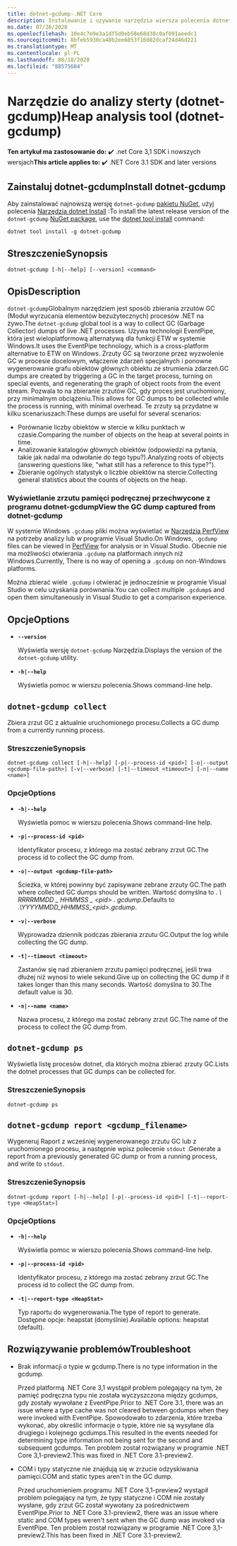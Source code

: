 ```yaml
---
title: dotnet-gcdump-.NET Core
description: Instalowanie i używanie narzędzia wiersza polecenia dotnet-gcdump.
ms.date: 07/26/2020
ms.openlocfilehash: 10e4c7e9e3a1df5d0eb58e68d38c0af091aeedc1
ms.sourcegitcommit: 8bfeb5930ca48b2ee6053f16082dcaf24d46d221
ms.translationtype: MT
ms.contentlocale: pl-PL
ms.lasthandoff: 08/18/2020
ms.locfileid: "88575684"
---
```

# <a name="heap-analysis-tool-dotnet-gcdump"></a><span data-ttu-id="114cd-103">Narzędzie do analizy sterty (dotnet-gcdump)</span><span class="sxs-lookup"><span data-stu-id="114cd-103">Heap analysis tool (dotnet-gcdump)</span></span>

<span data-ttu-id="114cd-104">**Ten artykuł ma zastosowanie do:** ✔️ .net Core 3,1 SDK i nowszych wersjach</span><span class="sxs-lookup"><span data-stu-id="114cd-104">**This article applies to:** ✔️ .NET Core 3.1 SDK and later versions</span></span>

## <a name="install-dotnet-gcdump"></a><span data-ttu-id="114cd-105">Zainstaluj dotnet-gcdump</span><span class="sxs-lookup"><span data-stu-id="114cd-105">Install dotnet-gcdump</span></span>

<span data-ttu-id="114cd-106">Aby zainstalować najnowszą wersję `dotnet-gcdump` [pakietu NuGet](https://www.nuget.org/packages/dotnet-gcdump), użyj polecenia [Narzędzia dotnet Install](../tools/dotnet-tool-install.md) :</span><span class="sxs-lookup"><span data-stu-id="114cd-106">To install the latest release version of the `dotnet-gcdump` [NuGet package](https://www.nuget.org/packages/dotnet-gcdump), use the [dotnet tool install](../tools/dotnet-tool-install.md) command:</span></span>

```dotnetcli
dotnet tool install -g dotnet-gcdump
```

## <a name="synopsis"></a><span data-ttu-id="114cd-107">Streszczenie</span><span class="sxs-lookup"><span data-stu-id="114cd-107">Synopsis</span></span>

```console
dotnet-gcdump [-h|--help] [--version] <command>
```

## <a name="description"></a><span data-ttu-id="114cd-108">Opis</span><span class="sxs-lookup"><span data-stu-id="114cd-108">Description</span></span>

<span data-ttu-id="114cd-109">`dotnet-gcdump`Globalnym narzędziem jest sposób zbierania zrzutów GC (Moduł wyrzucania elementów bezużytecznych) procesów .NET na żywo.</span><span class="sxs-lookup"><span data-stu-id="114cd-109">The `dotnet-gcdump` global tool is a way to collect GC (Garbage Collector) dumps of live .NET processes.</span></span> <span data-ttu-id="114cd-110">Używa technologii EventPipe, która jest wieloplatformową alternatywą dla funkcji ETW w systemie Windows.</span><span class="sxs-lookup"><span data-stu-id="114cd-110">It uses the EventPipe technology, which is a cross-platform alternative to ETW on Windows.</span></span> <span data-ttu-id="114cd-111">Zrzuty GC są tworzone przez wyzwolenie GC w procesie docelowym, włączenie zdarzeń specjalnych i ponowne wygenerowanie grafu obiektów głównych obiektu ze strumienia zdarzeń.</span><span class="sxs-lookup"><span data-stu-id="114cd-111">GC dumps are created by triggering a GC in the target process, turning on special events, and regenerating the graph of object roots from the event stream.</span></span> <span data-ttu-id="114cd-112">Pozwala to na zbieranie zrzutów GC, gdy proces jest uruchomiony, przy minimalnym obciążeniu.</span><span class="sxs-lookup"><span data-stu-id="114cd-112">This allows for GC dumps to be collected while the process is running, with minimal overhead.</span></span> <span data-ttu-id="114cd-113">Te zrzuty są przydatne w kilku scenariuszach:</span><span class="sxs-lookup"><span data-stu-id="114cd-113">These dumps are useful for several scenarios:</span></span>

- <span data-ttu-id="114cd-114">Porównanie liczby obiektów w stercie w kilku punktach w czasie.</span><span class="sxs-lookup"><span data-stu-id="114cd-114">Comparing the number of objects on the heap at several points in time.</span></span>
- <span data-ttu-id="114cd-115">Analizowanie katalogów głównych obiektów (odpowiedzi na pytania, takie jak nadal ma odwołanie do tego typu?).</span><span class="sxs-lookup"><span data-stu-id="114cd-115">Analyzing roots of objects (answering questions like, "what still has a reference to this type?").</span></span>
- <span data-ttu-id="114cd-116">Zbieranie ogólnych statystyk o liczbie obiektów na stercie.</span><span class="sxs-lookup"><span data-stu-id="114cd-116">Collecting general statistics about the counts of objects on the heap.</span></span>

### <a name="view-the-gc-dump-captured-from-dotnet-gcdump"></a><span data-ttu-id="114cd-117">Wyświetlanie zrzutu pamięci podręcznej przechwycone z programu dotnet-gcdump</span><span class="sxs-lookup"><span data-stu-id="114cd-117">View the GC dump captured from dotnet-gcdump</span></span>

<span data-ttu-id="114cd-118">W systemie Windows `.gcdump` pliki można wyświetlać w [Narzędzia PerfView](https://github.com/microsoft/perfview) na potrzeby analizy lub w programie Visual Studio.</span><span class="sxs-lookup"><span data-stu-id="114cd-118">On Windows, `.gcdump` files can be viewed in [PerfView](https://github.com/microsoft/perfview) for analysis or in Visual Studio.</span></span> <span data-ttu-id="114cd-119">Obecnie nie ma możliwości otwierania `.gcdump` na platformach innych niż Windows.</span><span class="sxs-lookup"><span data-stu-id="114cd-119">Currently, There is no way of opening a `.gcdump` on non-Windows platforms.</span></span>

<span data-ttu-id="114cd-120">Można zbierać wiele `.gcdump` i otwierać je jednocześnie w programie Visual Studio w celu uzyskania porównania.</span><span class="sxs-lookup"><span data-stu-id="114cd-120">You can collect multiple `.gcdump`s and open them simultaneously in Visual Studio to get a comparison experience.</span></span>

## <a name="options"></a><span data-ttu-id="114cd-121">Opcje</span><span class="sxs-lookup"><span data-stu-id="114cd-121">Options</span></span>

- **`--version`**

  <span data-ttu-id="114cd-122">Wyświetla wersję `dotnet-gcdump` Narzędzia.</span><span class="sxs-lookup"><span data-stu-id="114cd-122">Displays the version of the `dotnet-gcdump` utility.</span></span>

- **`-h|--help`**

  <span data-ttu-id="114cd-123">Wyświetla pomoc w wierszu polecenia.</span><span class="sxs-lookup"><span data-stu-id="114cd-123">Shows command-line help.</span></span>

## `dotnet-gcdump collect`

<span data-ttu-id="114cd-124">Zbiera zrzut GC z aktualnie uruchomionego procesu.</span><span class="sxs-lookup"><span data-stu-id="114cd-124">Collects a GC dump from a currently running process.</span></span>

### <a name="synopsis"></a><span data-ttu-id="114cd-125">Streszczenie</span><span class="sxs-lookup"><span data-stu-id="114cd-125">Synopsis</span></span>

```console
dotnet-gcdump collect [-h|--help] [-p|--process-id <pid>] [-o|--output <gcdump-file-path>] [-v|--verbose] [-t|--timeout <timeout>] [-n|--name <name>]
```

### <a name="options"></a><span data-ttu-id="114cd-126">Opcje</span><span class="sxs-lookup"><span data-stu-id="114cd-126">Options</span></span>

- **`-h|--help`**

  <span data-ttu-id="114cd-127">Wyświetla pomoc w wierszu polecenia.</span><span class="sxs-lookup"><span data-stu-id="114cd-127">Shows command-line help.</span></span>

- **`-p|--process-id <pid>`**

  <span data-ttu-id="114cd-128">Identyfikator procesu, z którego ma zostać zebrany zrzut GC.</span><span class="sxs-lookup"><span data-stu-id="114cd-128">The process id to collect the GC dump from.</span></span>

- **`-o|--output <gcdump-file-path>`**

  <span data-ttu-id="114cd-129">Ścieżka, w której powinny być zapisywane zebrane zrzuty GC.</span><span class="sxs-lookup"><span data-stu-id="114cd-129">The path where collected GC dumps should be written.</span></span> <span data-ttu-id="114cd-130">Wartość domyślna to *. \\ RRRRMMDD \_ HHMMSS \_ \<pid> . gcdump*.</span><span class="sxs-lookup"><span data-stu-id="114cd-130">Defaults to *.\\YYYYMMDD\_HHMMSS\_\<pid>.gcdump*.</span></span>

- **`-v|--verbose`**

  <span data-ttu-id="114cd-131">Wyprowadza dziennik podczas zbierania zrzutu GC.</span><span class="sxs-lookup"><span data-stu-id="114cd-131">Output the log while collecting the GC dump.</span></span>

- **`-t|--timeout <timeout>`**

  <span data-ttu-id="114cd-132">Zastanów się nad zbieraniem zrzutu pamięci podręcznej, jeśli trwa dłużej niż wynosi to wiele sekund.</span><span class="sxs-lookup"><span data-stu-id="114cd-132">Give up on collecting the GC dump if it takes longer than this many seconds.</span></span> <span data-ttu-id="114cd-133">Wartość domyślna to 30.</span><span class="sxs-lookup"><span data-stu-id="114cd-133">The default value is 30.</span></span>

- **`-n|--name <name>`**

  <span data-ttu-id="114cd-134">Nazwa procesu, z którego ma zostać zebrany zrzut GC.</span><span class="sxs-lookup"><span data-stu-id="114cd-134">The name of the process to collect the GC dump from.</span></span>

## `dotnet-gcdump ps`

<span data-ttu-id="114cd-135">Wyświetla listę procesów dotnet, dla których można zbierać zrzuty GC.</span><span class="sxs-lookup"><span data-stu-id="114cd-135">Lists the dotnet processes that GC dumps can be collected for.</span></span>

### <a name="synopsis"></a><span data-ttu-id="114cd-136">Streszczenie</span><span class="sxs-lookup"><span data-stu-id="114cd-136">Synopsis</span></span>

```console
dotnet-gcdump ps
```

## `dotnet-gcdump report <gcdump_filename>`

<span data-ttu-id="114cd-137">Wygeneruj Raport z wcześniej wygenerowanego zrzutu GC lub z uruchomionego procesu, a następnie wpisz polecenie `stdout` .</span><span class="sxs-lookup"><span data-stu-id="114cd-137">Generate a report from a previously generated GC dump or from a running process, and write to `stdout`.</span></span>

### <a name="synopsis"></a><span data-ttu-id="114cd-138">Streszczenie</span><span class="sxs-lookup"><span data-stu-id="114cd-138">Synopsis</span></span>

```console
dotnet-gcdump report [-h|--help] [-p|--process-id <pid>] [-t|--report-type <HeapStat>]
```

### <a name="options"></a><span data-ttu-id="114cd-139">Opcje</span><span class="sxs-lookup"><span data-stu-id="114cd-139">Options</span></span>

- **`-h|--help`**

  <span data-ttu-id="114cd-140">Wyświetla pomoc w wierszu polecenia.</span><span class="sxs-lookup"><span data-stu-id="114cd-140">Shows command-line help.</span></span>

- **`-p|--process-id <pid>`**

  <span data-ttu-id="114cd-141">Identyfikator procesu, z którego ma zostać zebrany zrzut GC.</span><span class="sxs-lookup"><span data-stu-id="114cd-141">The process id to collect the GC dump from.</span></span>

- **`-t|--report-type <HeapStat>`**

  <span data-ttu-id="114cd-142">Typ raportu do wygenerowania.</span><span class="sxs-lookup"><span data-stu-id="114cd-142">The type of report to generate.</span></span> <span data-ttu-id="114cd-143">Dostępne opcje: heapstat (domyślnie).</span><span class="sxs-lookup"><span data-stu-id="114cd-143">Available options: heapstat (default).</span></span>

## <a name="troubleshoot"></a><span data-ttu-id="114cd-144">Rozwiązywanie problemów</span><span class="sxs-lookup"><span data-stu-id="114cd-144">Troubleshoot</span></span>

- <span data-ttu-id="114cd-145">Brak informacji o typie w gcdump.</span><span class="sxs-lookup"><span data-stu-id="114cd-145">There is no type information in the gcdump.</span></span>

   <span data-ttu-id="114cd-146">Przed platformą .NET Core 3,1 wystąpił problem polegający na tym, że pamięć podręczna typu nie została wyczyszczona między gcdumps, gdy zostały wywołane z EventPipe.</span><span class="sxs-lookup"><span data-stu-id="114cd-146">Prior to .NET Core 3.1, there was an issue where a type cache was not cleared between gcdumps when they were invoked with EventPipe.</span></span> <span data-ttu-id="114cd-147">Spowodowało to zdarzenia, które trzeba wykonać, aby określić informacje o typie, które nie są wysyłane dla drugiego i kolejnego gcdumps.</span><span class="sxs-lookup"><span data-stu-id="114cd-147">This resulted in the events needed for determining type information not being sent for the second and subsequent gcdumps.</span></span> <span data-ttu-id="114cd-148">Ten problem został rozwiązany w programie .NET Core 3,1-preview2.</span><span class="sxs-lookup"><span data-stu-id="114cd-148">This was fixed in .NET Core 3.1-preview2.</span></span>

- <span data-ttu-id="114cd-149">COM i typy statyczne nie znajdują się w zrzucie odzyskiwania pamięci.</span><span class="sxs-lookup"><span data-stu-id="114cd-149">COM and static types aren't in the GC dump.</span></span>

   <span data-ttu-id="114cd-150">Przed uruchomieniem programu .NET Core 3,1-preview2 wystąpił problem polegający na tym, że typy statyczne i COM nie zostały wysłane, gdy zrzut GC został wywołany za pośrednictwem EventPipe.</span><span class="sxs-lookup"><span data-stu-id="114cd-150">Prior to .NET Core 3.1-preview2, there was an issue where static and COM types weren't sent when the GC dump was invoked via EventPipe.</span></span> <span data-ttu-id="114cd-151">Ten problem został rozwiązany w programie .NET Core 3,1-preview2.</span><span class="sxs-lookup"><span data-stu-id="114cd-151">This has been fixed in .NET Core 3.1-preview2.</span></span>
